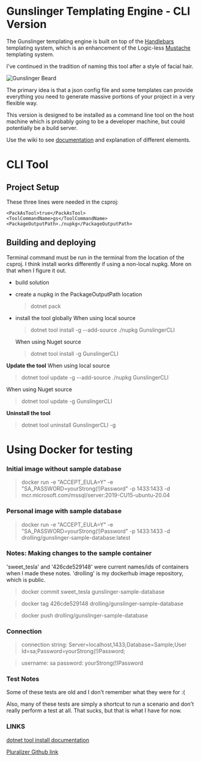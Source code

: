 # Gunslinger Templating Engine - CLI Version

The Gunslinger templating engine is built on top of the [Handlebars](https://github.com/Handlebars-Net/Handlebars.Net) templating system, which is an enhancement of the Logic-less [Mustache](https://mustache.github.io/) templating system. 

I've continued in the tradition of naming this tool after a style of facial hair.

![Gunslinger Beard](https://user-images.githubusercontent.com/1778167/169899048-b905a62e-ad65-418b-a64e-7778f2364505.png)

The primary idea is that a json config file and some templates can provide everything you need to generate massive portions of your project in 
a very flexible way.

This version is designed to be installed as a command line tool on the host machine which is probably going to be a developer machine, but could
potentially be a build server.

Use the wiki to see [documentation](https://github.com/donrolling/Gunslinger.Templates/wiki) and explanation of different elements.

# CLI Tool

## Project Setup

These three lines were needed in the csproj:
```
<PackAsTool>true</PackAsTool>
<ToolCommandName>gs</ToolCommandName>
<PackageOutputPath>./nupkg</PackageOutputPath>
```
## Building and deploying

Terminal command must be run in the terminal from the location of the csproj.
I think install works differently if using a non-local nupkg. More on that when I figure it out.

- build solution
- create a nupkg in the PackageOutputPath location 
	> dotnet pack
- install the tool globally
	When using local source
	> dotnet tool install -g --add-source ./nupkg GunslingerCLI
	
	When using Nuget source
	> dotnet tool install -g GunslingerCLI

**Update the tool**
When using local source
> dotnet tool update -g --add-source ./nupkg GunslingerCLI

When using Nuget source
> dotnet tool update -g GunslingerCLI

**Uninstall the tool**
> dotnet tool uninstall GunslingerCLI -g

# Using Docker for testing

### Initial image without sample database
> docker run -e "ACCEPT_EULA=Y" -e "SA_PASSWORD=yourStrong(!)Password" -p 1433:1433 -d mcr.microsoft.com/mssql/server:2019-CU15-ubuntu-20.04

### Personal image with sample database

> docker run -e "ACCEPT_EULA=Y" -e "SA_PASSWORD=yourStrong(!)Password" -p 1433:1433 -d drolling/gunslinger-sample-database:latest

### Notes: Making changes to the sample container

'sweet_tesla' and '426cde529148' were current names/ids of containers when I made these notes. 'drolling' is my dockerhub image repository, which is public.

> docker commit sweet_tesla gunslinger-sample-database

> docker tag 426cde529148 drolling/gunslinger-sample-database

> docker push drolling/gunslinger-sample-database

### Connection
> connection string: Server=localhost,1433;Database=Sample;User Id=sa;Password=yourStrong(!)Password;

> username: sa
> password: yourStrong(!)Password

### Test Notes
Some of these tests are old and I don't remember what they were for :(

Also, many of these tests are simply a shortcut to run a scenario and don't really perform a test at all. That sucks, but that is what I have for now.

### LINKS

[dotnet tool install documentation](https://docs.microsoft.com/en-us/dotnet/core/tools/dotnet-tool-install)

[Pluralizer Github link](https://github.com/sarathkcm/Pluralize.NET)
